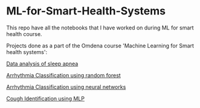# ML-for-Smart-Health-Systems
This repo have all the notebooks that I have worked on during ML for smart health course.

Projects done as a part of the Omdena course 'Machine Learning for Smart health systems':

[Data analysis of sleep apnea](https://github.com/lk-learner/ML-for-Smart-Health-Systems/tree/main/Project-1)

[Arrhythmia Classification using random forest](https://github.com/lk-learner/ML-for-Smart-Health-Systems/tree/main/Project-2)

[Arrhythmia Classification using neural networks](https://github.com/lk-learner/ML-for-Smart-Health-Systems/tree/main/Project-3)

[Cough Identification using MLP]()
